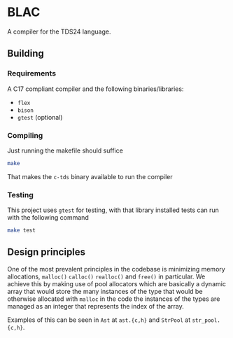 # BLAC

A compiler for the TDS24 language.

## Building

### Requirements

A C17 compliant compiler and the following binaries/libraries:

- `flex`
- `bison`
- `gtest` (optional)

### Compiling

Just running the makefile should suffice

```sh
make
```

That makes the `c-tds` binary available to run the compiler

### Testing

This project uses `gtest` for testing, with that library installed tests can run with the following command

```sh
make test
```

## Design principles

One of the most prevalent principles in the codebase is minimizing memory allocations, `malloc()` `calloc()` `realloc()` and `free()` in particular. We achieve this by making use of pool allocators which are basically a dynamic array that would store the many instances of the type that would be otherwise allocated with `malloc` in the code the instances of the types are managed as an integer that represents the index of the array.

Examples of this can be seen in `Ast` at `ast.{c,h}` and `StrPool` at `str_pool.{c,h}`.
